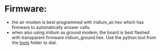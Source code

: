 Firmware:
========

 - the air modem is best programmed with iridium_air.hex which has firmware to automatically answer calls.
 - when also using iridium as ground modem, the board is best flashed with transparent firmware iridium_ground.hex. Use the python tool from the [tools](../tools) folder to dial.
